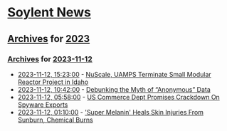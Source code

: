 # [Soylent News](../../../README.md)

## [Archives](../../index.md) for [2023](../index.md)

### [Archives](../../index.md) for [2023-11-12](index.md)

* [2023-11-12, 15:23:00](https://soylentnews.org/article.pl?sid=23/11/11/0616234&from=rss) - [NuScale, UAMPS Terminate Small Modular Reactor Project in Idaho](https://soylentnews.org/article.pl?sid=23/11/11/0616234&from=rss)
* [2023-11-12, 10:42:00](https://soylentnews.org/article.pl?sid=23/11/11/0610228&from=rss) - [Debunking the Myth of “Anonymous” Data](https://soylentnews.org/article.pl?sid=23/11/11/0610228&from=rss)
* [2023-11-12, 05:58:00](https://soylentnews.org/article.pl?sid=23/11/11/0322213&from=rss) - [US Commerce Dept Promises Crackdown On Spyware Exports](https://soylentnews.org/article.pl?sid=23/11/11/0322213&from=rss)
* [2023-11-12, 01:10:00](https://soylentnews.org/article.pl?sid=23/11/11/022213&from=rss) - ['Super Melanin' Heals Skin Injuries From Sunburn, Chemical Burns](https://soylentnews.org/article.pl?sid=23/11/11/022213&from=rss)

